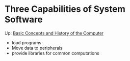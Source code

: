 # Three Capabilities of System Software

Up: [Basic Concepts and History of the Computer](basic_concepts_and_history_of_the_computer)

- load programs
- Move data to peripherals
- provide libraries for common computations

